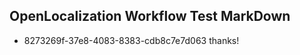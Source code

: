 ## OpenLocalization Workflow Test MarkDown
* 8273269f-37e8-4083-8383-cdb8c7e7d063 thanks!

<!--HONumber=Sep16_HO1-->


